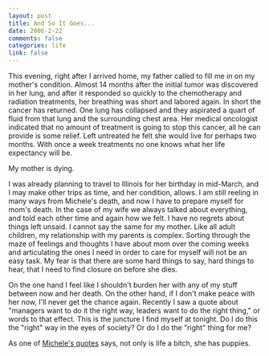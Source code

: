 ```yaml
--- 
layout: post
title: And So It Goes...
date: 2006-2-22
comments: false
categories: life
link: false
---
```

This evening, right after I arrived home, my father called to fill me in on my mother's condition. Almost 14 months after the initial tumor was discovered in her lung, and after it responded so quickly to the chemotherapy and radiation treatments, her breathing was short and labored again. In short the cancer has returned. One lung has collapsed and they aspirated a quart of fluid from that lung and the surrounding chest area. Her medical oncologist indicated that no amount of treatment is going to stop this cancer, all he can provide is some relief. Left untreated he felt she would live for perhaps two months. With once a week treatments no one knows what her life expectancy will be.

My mother is dying.

I was already planning to travel to Illinois for her birthday in mid-March, and I may make other trips as time, and her condition, allows. I am still reeling in many ways from Michele's death, and now I have to prepare myself for mom's death. In the case of my wife we always talked about everything, and told each other time and again how we felt. I have no regrets about things left unsaid. I cannot say the same for my mother. Like all adult children, my relationship with my parents is complex. Sorting through the maze of feelings and thoughts I have about mom over the coming weeks and articulating the ones I need in order to care for myself will not be an easy task. My fear is that there are some hard things to say, hard things to hear, that I need to find closure on before she dies.

On the one hand I feel like I shouldn't burden her with any of my stuff between now and her death. On the other hand, if I don't make peace with her now, I'll never get the chance again. Recently I saw a quote about "managers want to do it the right way, leaders want to do the right thing," or words to that effect. This is the juncture I find myself at tonight. Do I do this the "right" way in the eyes of society? Or do I do the "right" thing for me?

As one of <a href="http://andifyoudidknow.com/2005/10/15/quotes-she-loved/" title="Quotes She Loved">Michele's quotes</a> says, not only is life a bitch, she has puppies.
